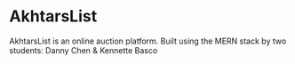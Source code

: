 # AkhtarsList
AkhtarsList is an online auction platform. Built using the MERN stack by two students: Danny Chen & Kennette Basco
